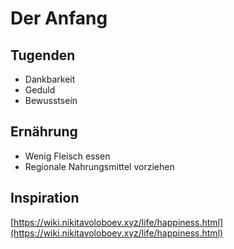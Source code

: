 # Der Anfang

## Tugenden

* Dankbarkeit
* Geduld
* Bewusstsein

## Ernährung

* Wenig Fleisch essen
* Regionale Nahrungsmittel vorziehen



## Inspiration

[https://wiki.nikitavoloboev.xyz/life/happiness.html](https://wiki.nikitavoloboev.xyz/life/happiness.html)



